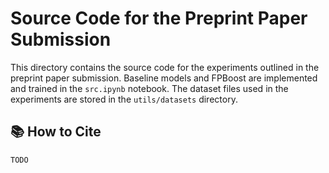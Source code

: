 # Source Code for the Preprint Paper Submission

This directory contains the source code for the experiments outlined in the preprint paper submission.
Baseline models and FPBoost are implemented and trained in the `src.ipynb` notebook.
The dataset files used in the experiments are stored in the `utils/datasets` directory.

## :books: How to Cite

```
TODO
```
